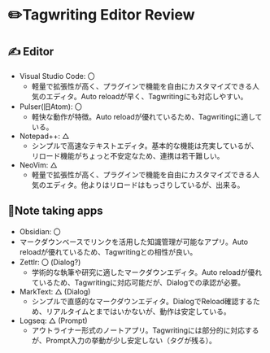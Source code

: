 # ✏️Tagwriting Editor Review

## ✍️ Editor

- Visual Studio Code: 〇
  - 軽量で拡張性が高く、プラグインで機能を自由にカスタマイズできる人気のエディタ。Auto reloadが早く、Tagwritingにも対応しやすい。
- Pulser(旧Atom): 〇
  - 軽快な動作が特徴。Auto reloadが優れているため、Tagwritingに適している。
- Notepad++: △ 
  - シンプルで高速なテキストエディタ。基本的な機能は充実しているが、リロード機能がちょっと不安定なため、連携は若干難しい。
- NeoVim: △
  - 軽量で拡張性が高く、プラグインで機能を自由にカスタマイズできる人気のエディタ。他よりはリロードはもっさりしているが、出来る。

## 📝Note taking apps

 - Obsidian: 〇
  - マークダウンベースでリンクを活用した知識管理が可能なアプリ。Auto reloadが優れているため、Tagwritingとの相性が良い。
- Zettlr: 〇 (Dialog?)
  - 学術的な執筆や研究に適したマークダウンエディタ。Auto reloadが優れているため、Tagwritingに対応可能だが、Dialogでの承認が必要。
- MarkText: △ (Dialog)
  - シンプルで直感的なマークダウンエディタ。DialogでReload確認するため、リアルタイムとまではいかないが、動作は安定している。
- Logseq: △ (Prompt)
  - アウトライナー形式のノートアプリ。Tagwritingには部分的に対応するが、Prompt入力の挙動が少し安定しない（タグが残る）。